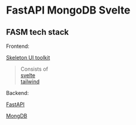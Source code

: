 # FastAPI MongoDB Svelte

## FASM tech stack

Frontend:

[Skeleton UI toolkit](https://www.skeleton.dev/)

> Consists of <br/>
> [svelte](https://svelte.dev/) <br/>
> [tailwind](https://tailwindcss.com/)

Backend:

[FastAPI](https://fastapi.tiangolo.com/)

[MongDB](https://www.mongodb.com/)
